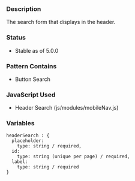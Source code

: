 ### Description
The search form that displays in the header.

### Status
* Stable as of 5.0.0

### Pattern Contains
* Button Search

### JavaScript Used
* Header Search (js/modules/mobileNav.js) 

### Variables
~~~
headerSearch : {
  placeholder:
    type: string / required,
  id:
    type: string (unique per page) / required,
  label: 
    type: string / required
}
~~~

